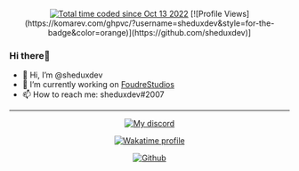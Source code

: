 <!-- 
MIT License

Copyright (c) [year] [fullname]

Permission is hereby granted, free of charge, to any person obtaining a copy
of this software and associated documentation files (the "Software"), to deal
in the Software without restriction, including without limitation the rights
to use, copy, modify, merge, publish, distribute, sublicense, and/or sell
copies of the Software, and to permit persons to whom the Software is
furnished to do so, subject to the following conditions:

The above copyright notice and this permission notice shall be included in all
copies or substantial portions of the Software. 
-->

<p align="center">
<a href="https://wakatime.com/@910c923e-70f7-4533-ae9c-228f67fea39b"><img src="https://wakatime.com/badge/user/910c923e-70f7-4533-ae9c-228f67fea39b.svg" alt="Total time coded since Oct 13 2022" /></a>
[![Profile Views](https://komarev.com/ghpvc/?username=sheduxdev&style=for-the-badge&color=orange)](https://github.com/sheduxdev)]
</p>

### Hi there👋

- 👋 Hi, I’m @sheduxdev
- 🔭 I’m currently working on [FoudreStudios](https://foudrestudios.com.tr)
- 📫 How to reach me: sheduxdev#2007

--- 

<p align="center">
    <a href="https://discord.com/users/458172960675594251">
        <img alt="My discord" src="https://lanyard.cnrad.dev/api/458172960675594251?hideBadges=true&hideStatus=true">
    </a>
</p>

<p align="center">
    <a href="https://wakatime.com/@910c923e-70f7-4533-ae9c-228f67fea39b">
        <img alt="Wakatime profile" src="https://github-readme-stats.vercel.app/api/wakatime?username=sheduxdev&layout=compact&langs_count=5&&theme=dracula&hide_border=true&bg_color=1a1c1f&icon_color=4e90f0&title=e74545&border_radius=10">
    </a>
</p>

<p align="center">
    <a href="https://github.com/sheduxdev">
        <img alt="Github" src="https://github-readme-stats.vercel.app/api?username=sheduxdev&theme=dracula&show_icons=true&hide_border=true&bg_color=1a1c1f&icon_color=4e90f0&title=e74545&border_radius=10&card_width=410">
    </a>
</p>

#
